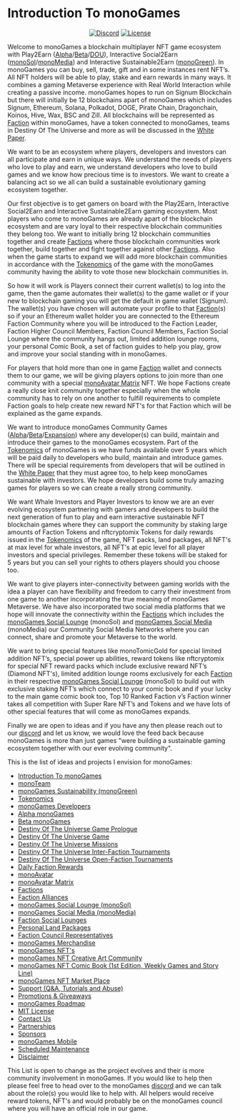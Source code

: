 <h1><strong>Introduction To monoGames</strong></h1>

<p align="center"> 
<a href="https://discord.gg/5V4Y7y2gwV"><img src="https://img.shields.io/static/v1?logo=discord&label=&message=Discord&color=36393f&style=flat-square" alt="Discord"></a>
<a href="https://github.com/369gtech/MIT-License/blob/main/LICENSE"><img src="https://img.shields.io/github/license/antonkomarev/github-profile-views-counter.svg?&color=green&style=flat-square" alt="License"></a>
</p>

Welcome to monoGames a blockchain multiplayer NFT game ecosystem with Play2Earn (<a href="https://github.com/369gtech/Alpha-monoGames">Alpha</a>/<a href="https://github.com/369gtech/Beta-monoGames">Beta</a>/<a href="https://github.com/369gtech/Destiny-Of-The-Universe-Game-Prologue">DOU</a>), Interactive Social2Earn (<a href="https://github.com/369gtech/monoGames-Social-Lounge-monoSol-">monoSol</a>/<a href="https://github.com/369gtech/monoGames-Social-Media-monoMedia-">monoMedia</a>) and Interactive Sustainable2Earn (<a href="https://github.com/369gtech/monoGames-Sustainability-monoGreen-">monoGreen</a>). In monoGames you can buy, sell, trade, gift and in some instances rent NFT’s. All NFT holders will be able to play, stake and earn rewards in many ways. It combines a gaming Metaverse experience with Real World Interaction while creating a passive income. monoGames hopes to run on Signum Blockchain but there will initially be 12 blockchains apart of monoGames which includes Signum, Ethereum, Solana, Polkadot, DOGE, Pirate Chain, Dragonchain, Koinos, Hive, Wax, BSC and Zill. All blockchains will be represented as <a href="https://github.com/369gtech/Factions">Faction</a> within monoGames, have a token connected to monoGames, teams in Destiny Of The Universe and more as will be discussed in the <a href="https://github.com/369gtech/White-Paper">White Paper</a>.

We want to be an ecosystem where players, developers and investors can all participate and earn in unique ways. We understand the needs of players who love to play and earn, we understand developers who love to build games and we know how precious time is to investors. We want to create a balancing act so we all can build a sustainable evolutionary gaming ecosystem together.

Our first objective is to get gamers on board with the Play2Earn, Interactive Social2Earn and Interactive Sustainable2Earn gaming ecosystem. Most players who come to monoGames are already apart of the blockchain ecosystem and are vary loyal to their respective blockchain communities they belong too. We want to initially bring 12 blockchain communities together and create <a href="https://github.com/369gtech/Factions">Factions</a> where those blockchain communities work together, build together and fight together against other <a href="https://github.com/369gtech/Factions">Factions</a>. Also when the game starts to expand we will add more blockchain communities in accordance with the <a href="https://github.com/369gtech/Tokenomics">Tokenomics</a> of the game with the monoGames community having the ability to vote those new blockchain communities in.

So how it will work is Players connect their current wallet(s) to log into the game, then the game automates their wallet(s) to the game wallet or if your new to blockchain gaming you will get the default in game wallet (Signum). The wallet(s) you have chosen will automate your profile to that <a href="https://github.com/369gtech/Factions">Faction</a>(s) so if your an Ethereum wallet holder you are connected to the Ethereum Faction Community where you will be introduced to the Faction Leader, Faction Higher Council Members, Faction Council Members, Faction Social Lounge where the community hangs out, limited addition lounge rooms, your personal Comic Book, a set of faction guides to help you play, grow and improve your social standing with in monoGames.

For players that hold more than one in game <a href="https://github.com/369gtech/Factions">Faction</a> wallet and connects them to our game, we will be giving players options to join more than one community with a special <a href="https://github.com/369gtech/monoAvatar-Matrix">monoAvatar Matrix</a> NFT. We hope Factions create a really close knit community together especially when the whole community has to rely on one another to fulfill requirements to complete Faction goals to help create new reward NFT's for that Faction which will be explained as the game expands.

We want to introduce monoGames Community Games (<a href="https://github.com/369gtech/Alpha-monoGames">Alpha</a>/<a href="https://github.com/369gtech/Beta-monoGames">Beta</a>/<a href="https://github.com/369gtech/monoGames-Expansion">Expansion</a>) where any developer(s) can build, maintain and introduce their games to the monoGames ecosystem. Part of the <a href="https://github.com/369gtech/Tokenomics">Tokenomics</a> of monoGames is we have funds available over 5 years which will be paid daily to developers who build, maintain and introduce games. There will be special requirements from developers that will be outlined in the <a href="https://github.com/369gtech/White-Paper">White Paper</a> that they must agree too, to help keep monoGames sustainable with investors. We hope developers build some truly amazing games for players so we can create a really strong community.

We want Whale Investors and Player Investors to know we are an ever evolving ecosystem partnering with gamers and developers to build the next generation of fun to play and earn interactive sustainable NFT blockchain games where they can support the community by staking large amounts of Faction Tokens and nftcryptomix Tokens for daily rewards issued in the <a href="https://github.com/369gtech/Tokenomics">Tokenomics</a> of the game, NFT packs, land packages, all NFT's at max level for whale investors, all NFT's at epic level for all player investors and special privileges. Remember these tokens will be staked for 5 years but you can sell your rights to others players should you choose too.

We want to give players inter-connectivity between gaming worlds with the idea a player can have flexibility and freedom to carry their investment from one game to another incorporating the true meaning of monoGames Metaverse. We have also incorporated two social media platforms that we hope will innovate the connectivity within the <a href="https://github.com/369gtech/Factions">Factions</a> which includes the <a href="https://github.com/369gtech/monoGames-Social-Lounge-monoSol-">monoGames Social Lounge</a> (monoSol) and <a href="https://github.com/369gtech/monoGames-Social-Media-monoMedia-">monoGames Social Media</a> (monoMedia) our Community Social Media Networks where you can connect, share and promote your Metaverse to the world.

We want to bring special features like monoTomicGold for special limited addition NFT’s, special power up abilities, reward tokens like nftcryptomix for special NFT reward packs which include exclusive reward NFT’s (Diamond NFT's), limited addition lounge rooms exclusively for each <a href="https://github.com/369gtech/Factions">Faction</a> in their respective <a href="https://github.com/369gtech/monoGames-Social-Lounge-monoSol-">monoGames Social Lounge</a> (monoSol) to build out with exclusive staking NFT’s which connect to your comic book and if your lucky to the main game comic book too, Top 10 Ranked Faction v’s Faction winner takes all competition with Super Rare NFT’s and Tokens and we have lots of other special features that will come as monoGames expands.

Finally we are open to ideas and if you have any then please reach out to our <a href="https://discord.gg/5V4Y7y2gwV">discord</a> and let us know, we would love the feed back because monoGames is more than just games "were building a sustainable gaming ecosystem together with our ever evolving community".

This is the list of ideas and projects I envision for monoGames:

<ul>
  <li><a href="https://github.com/369gtech/monoGames">Introduction To monoGames</a></li>
  <li><a href="https://github.com/369gtech/monoTeam">monoTeam</a></li>
  <li><a href="https://github.com/369gtech/monoGames-Sustainability-monoGreen-">monoGames Sustainability (monoGreen)</a></li>
  <li><a href="https://github.com/369gtech/Tokenomics">Tokenomics</a></li>
  <li><a href="https://github.com/369gtech/monoGames-Developers">monoGames Developers</a></li>
  <li><a href="https://github.com/369gtech/Alpha-monoGames">Alpha monoGames</a></li>
  <li><a href="https://github.com/369gtech/Beta-monoGames">Beta monoGames</a></li>
  <li><a href="https://github.com/369gtech/Destiny-Of-The-Universe-Game-Prologue">Destiny Of The Universe Game Prologue</a></li>
  <li><a href="https://github.com/369gtech/Destiny-Of-The-Universe-Game">Destiny Of The Universe Game</a></li>
  <li><a href="https://github.com/369gtech/Destiny-Of-The-Universe-Missions">Destiny Of The Universe Missions</a></li>
  <li><a href="https://github.com/369gtech/Destiny-Of-The-Universe-Inter-Faction-Tournaments">Destiny Of The Universe Inter-Faction Tournaments</a></li>
  <li><a href="https://github.com/369gtech/Destiny-Of-The-Universe-Open-Faction-Tournaments">Destiny Of The Universe Open-Faction Tournaments</a></li>
  <li><a href="https://github.com/369gtech/Daily-Faction-Rewards">Daily Faction Rewards</a></li>
  <li><a href="https://github.com/369gtech/monoAvatar">monoAvatar</a></li>
  <li><a href="https://github.com/369gtech/monoAvatar-Matrix">monoAvatar Matrix</a></li>  
  <li><a href="https://github.com/369gtech/Factions">Factions</a></li>
  <li><a href="https://github.com/369gtech/Faction-Alliances">Faction Alliances</a></li>
  <li><a href="https://github.com/369gtech/monoGames-Social-Lounge-monoSol-">monoGames Social Lounge (monoSol)</a></li>
  <li><a href="https://github.com/369gtech/monoGames-Social-Media-monoMedia-">monoGames Social Media (monoMedia)</a></li>
  <li><a href="https://github.com/369gtech/Faction-Social-Lounges">Faction Social Lounges</a></li>
  <li><a href="https://github.com/369gtech/Personal-Land-Packages">Personal Land Packages</a></li>
  <li><a href="https://github.com/369gtech/Faction-Council-Representatives">Faction Council Representatives</a></li>
  <li><a href="https://github.com/369gtech/monoGames-Merchandise">monoGames Merchandise</a></li>
  <li><a href="https://github.com/369gtech/monoGames-NFT-s">monoGames NFT's</a></li>
  <li><a href="https://github.com/369gtech/monoGames-NFT-Creative-Art-Community">monoGames NFT Creative Art Community</a></li>
  <li><a href="https://github.com/369gtech/monoGames-NFT-Comic-Book-1st-Edition-Weekly-Games-and-Story-Line-">monoGames NFT Comic Book (1st Edition, Weekly Games and Story Line)</a></li>
  <li><a href="https://github.com/369gtech/monoGames-NFT-Market-Place">monoGames NFT Market Place</a></li>
  <li><a href="https://github.com/369gtech/Support-Q-A-Tutorials-and-Abuse-">Support (Q&A, Tutorials and Abuse)</a></li>
  <li><a href="https://github.com/369gtech/Promotions-Giveaways">Promotions & Giveaways</a></li>
  <li><a href="https://github.com/369gtech/monoGames-Roadmap">monoGames Roadmap</a></li>
  <li><a href="https://github.com/369gtech/monoGames/blob/main/MIT%20License">MIT License</a></li>
  <li><a href="https://github.com/369gtech/Contact-Us">Contact Us</a></li>
  <li><a href="https://github.com/369gtech/monoGames/blob/main/Partnerships">Partnerships</a></li>
  <li><a href="https://github.com/369gtech/monoGames/blob/main/Sponsors">Sponsors</a></li>
  <li><a href="https://github.com/369gtech/monoGames-Mobile">monoGames Mobile</a></li>
  <li><a href="https://github.com/369gtech/monoGames/blob/main/Scheduled%20Maintenance">Scheduled Maintenance</a></li>
  <li><a href="https://github.com/369gtech/Disclaimer">Disclaimer</a></li>
</ul>  

This List is open to change as the project evolves and their is more community involvement in monoGames. If you would like to help then please feel free to head over to the monoGames <a href="https://discord.gg/5V4Y7y2gwV">discord</a> and we can talk about the role(s) you would like to help with. All helpers would receive reward tokens, NFT's and would probably be on the monoGames council where you will have an official role in our game.
